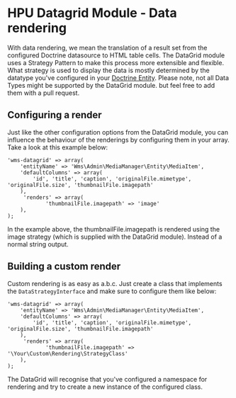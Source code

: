 # HPU Datagrid Module - Data rendering
With data rendering, we mean the translation of a result set from the configured Doctrine datasource to HTML table cells. The DataGrid module uses a Strategy Pattern to make this process more extensible and flexible. What strategy is used to display the data is mostly determined by the datatype you've configured in your [Doctrine Entity](https://doctrine-dbal.readthedocs.org/en/latest/reference/types.html). Please note, not all Data Types might be supported by the DataGrid module. but feel free to add them with a pull request.

## Configuring a render
Just like the other configuration options from the DataGrid module, you can influence the behaviour of the renderings by configuring them in your array.  Take a look at this example below:
    
    'wms-datagrid' => array(
        'entityName' => 'Wms\Admin\MediaManager\Entity\MediaItem',
        'defaultColumns' => array(
            'id', 'title', 'caption', 'originalFile.mimetype', 'originalFile.size', 'thumbnailFile.imagepath'
        ),
         'renders' => array(
                'thumbnailFile.imagepath' => 'image'
        ),
    );
    
In the example above, the thumbnailFile.imagepath is rendered using the image strategy (which is supplied with the DataGrid module). Instead of a normal string output. 

## Building a custom render
Custom rendering is as easy as a.b.c. Just create a class that implements the `DataStrategyInterface` and make sure to configure them like below: 
    
    'wms-datagrid' => array(
        'entityName' => 'Wms\Admin\MediaManager\Entity\MediaItem',
        'defaultColumns' => array(
            'id', 'title', 'caption', 'originalFile.mimetype', 'originalFile.size', 'thumbnailFile.imagepath'
        ),
         'renders' => array(
                'thumbnailFile.imagepath' => '\Your\Custom\Rendering\StrategyClass'
        ),
    );
    
The DataGrid will recognise that you've configured a namespace for rendering and try to create a new instance of the configured class.